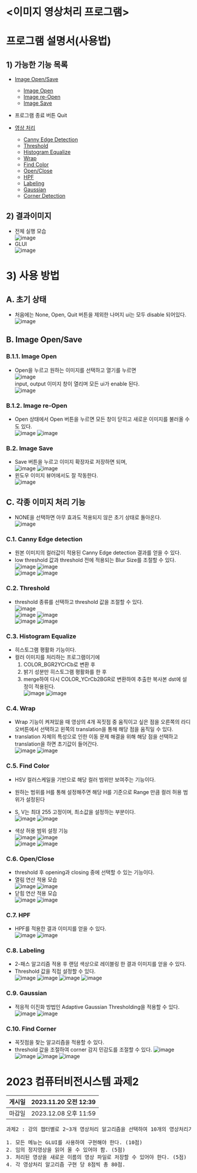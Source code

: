 # <이미지 영상처리 프로그램>

# 프로그램 설명서(사용법)
## 1) 가능한 기능 목록
- [Image Open/Save](#b-image-opensave)
  - [Image Open](#b11-image-open)
  - [Image re-Open](#b12-image-re-open)
  - [Image Save](#b2-image-save)
- 프로그램 종료 버튼 Quit

- [영상 처리](#c-각종-이미지-처리-기능)
  - [Canny Edge Detection](#c1-canny-edge-detection)
  - [Threshold](#c2-threshold)
  - [Histogram Equalize](#c3-histogram-equalize)
  - [Wrap](#c4-wrap)
  - [Find Color](#c5-find-color)
  - [Open/Close](#c6-openclose)
  - [HPF](#c7-hpf)
  - [Labeling](#c8-labeling)
  - [Gaussian](#c9-gaussian)
  - [Corner Detection](#c10-find-corner)

## 2) 결과이미지
- 전체 실행 모습<br>
![image](https://github.com/KimTeddy/OpenCV/assets/68770209/a7ed17f8-3cfa-4741-8b4c-b859b8e1b830)
- GLUI<br>
![image](https://github.com/KimTeddy/OpenCV/assets/68770209/b2a89118-30f9-48cb-9cf7-070f3afd4067)

# 3) 사용 방법
## A. 초기 상태
- 처음에는 None, Open, Quit 버튼을 제외한 나머지 ui는 모두 disable 되어있다.<br>
![image](https://github.com/KimTeddy/OpenCV/assets/68770209/e3a51b17-b521-4dd2-9348-5165d26f8d44)

## B. Image Open/Save
### B.1.1. Image Open
- Open을 누르고 원하는 이미지를 선택하고 열기를 누르면<br>
![image](https://github.com/KimTeddy/OpenCV/assets/68770209/0e71b09d-0bba-44b1-86d2-15ac2273cc7a)<br>
  input, output 이미지 창이 열리며 모든 ui가 enable 된다.<br>
![image](https://github.com/KimTeddy/OpenCV/assets/68770209/31902023-dad3-40b0-8846-fee75594085f)
### B.1.2. Image re-Open
- Open 상태에서 Open 버튼을 누르면 모든 창이 닫히고 새로운 이미지를 불러올 수도 있다.<br>
![image](https://github.com/KimTeddy/OpenCV/assets/68770209/3ebb1868-c6ae-4a7f-98d5-893c3738b521)
![image](https://github.com/KimTeddy/OpenCV/assets/68770209/17aab261-f6c3-46fe-913f-9d4cf025a369)

### B.2. Image Save
- Save 버튼을 누르고 이미지 확장자로 저장하면 되며, <br>
![image](https://github.com/KimTeddy/OpenCV/assets/68770209/656475d1-ce52-4344-98a3-40e3df143ad1)
![image](https://github.com/KimTeddy/OpenCV/assets/68770209/496d8026-0aa4-4e1b-aed8-af92d521a7c1)
- 윈도우 이미지 뷰어에서도 잘 작동한다.<br>
![image](https://github.com/KimTeddy/OpenCV/assets/68770209/259aaf99-ade7-4913-bca3-219489266f59)


## C. 각종 이미지 처리 기능
- NONE을 선택하면 아무 효과도 적용되지 않은 초기 상태로 돌아온다.<br>
![image](https://github.com/KimTeddy/OpenCV/assets/68770209/2ebce440-b8cc-4cc6-aadf-0bf2cac37e6c)

### C.1. Canny Edge detection
- 원본 이미지의 컬러값이 적용된 Canny Edge detection 결과를 얻을 수 있다.
- low threshold 값과 threshold 전에 적용되는 Blur Size를 조절할 수 있다.<br>
![image](https://github.com/KimTeddy/OpenCV/assets/68770209/f6943eb4-194e-4f5e-a496-cb8fbfb17b41)
![image](https://github.com/KimTeddy/OpenCV/assets/68770209/7d7dd05b-7a95-42eb-9302-d57c3cff4667)<br>
![image](https://github.com/KimTeddy/OpenCV/assets/68770209/bdc2c951-1966-4026-a461-2c4d45a246a9)
![image](https://github.com/KimTeddy/OpenCV/assets/68770209/238cded2-500b-46c4-bf46-1c8968b1c7c4)

### C.2. Threshold
- threshold 종류를 선택하고 threshold 값을 조절할 수 있다.<br>
![image](https://github.com/KimTeddy/OpenCV/assets/68770209/0df168ff-e672-4b88-8cf0-35b3c659db97)<br>
![image](https://github.com/KimTeddy/OpenCV/assets/68770209/9c758cf1-e241-4199-a544-d7d36d3bb073)
![image](https://github.com/KimTeddy/OpenCV/assets/68770209/86f9f81f-e057-414a-83a5-feb337f611ef)<br>
![image](https://github.com/KimTeddy/OpenCV/assets/68770209/2e7140c3-696d-4ceb-a23c-73c5e6609a3d)
![image](https://github.com/KimTeddy/OpenCV/assets/68770209/3efb55d1-efbe-4e09-adec-20f8a96cd260)

### C.3. Histogram Equalize
- 히스토그램 평활화 기능이다.
- 컬러 이미지를 처리하는 프로그램이기에
  1. COLOR_BGR2YCrCb로 변환 후
  2. 밝기 성분만 히스토그램 평활화를 한 후
  3. merge하여 다시 COLOR_YCrCb2BGR로 변환하여 추출한 복사본 dst에 설정이 적용된다.<br>
  ![image](https://github.com/KimTeddy/OpenCV/assets/68770209/a4df86cb-0005-4d4f-b7a4-c0a0fc4bf4a9)
  ![image](https://github.com/KimTeddy/OpenCV/assets/68770209/7b45dba7-7ddb-4277-a88c-95225267142b)


### C.4. Wrap
- Wrap 기능이 켜져있을 때 영상의 4개 꼭짓점 중 움직이고 싶은 점을 오른쪽의 라디오버튼에서 선택하고 왼쪽의 translation을 통해 해당 점을 움직일 수 있다.
- translation 자체의 특성으로 인한 이동 문제 해결을 위해 해당 점을 선택하고 translation을 하면 초기값이 들어간다.<br>
![image](https://github.com/KimTeddy/OpenCV/assets/68770209/d59c617c-349d-473e-b059-120154771235)
![image](https://github.com/KimTeddy/OpenCV/assets/68770209/f9be5fac-f686-4d93-a19e-df430d9add52)


### C.5. Find Color
- HSV 컬러스케일을 기반으로 해당 컬러 범위만 보여주는 기능이다.
- 원하는 범위를 H를 통해 설정해주면 해당 H를 기준으로 Range 만큼 컬러 허용 범위가 설정된다
- S, V는 최대 255 고정이며, 최소값을 설정하는 부분이다.<br>
![image](https://github.com/KimTeddy/OpenCV/assets/68770209/dc9c17f4-6d5c-4aa0-8ba5-ce75d3a499b1)
![image](https://github.com/KimTeddy/OpenCV/assets/68770209/ced9ca7b-ca27-4cf2-a44e-2f7ed72f4fd6)

- 색상 허용 범위 설정 기능<br>
![image](https://github.com/KimTeddy/OpenCV/assets/68770209/c29e7695-767d-403e-9384-856b9f7bd05e)
![image](https://github.com/KimTeddy/OpenCV/assets/68770209/475c2c5e-23a7-475c-a4bd-02ea0aa927a5)<br>
![image](https://github.com/KimTeddy/OpenCV/assets/68770209/52057d7b-dd7d-4f70-8483-d9415a6df263)
![image](https://github.com/KimTeddy/OpenCV/assets/68770209/c646b04a-1fe0-4705-8eab-c239b278cebb)


### C.6. Open/Close
- threshold 후 opening과 closing 중에 선택할 수 있는 기능이다.
- 열림 연산 적용 모습<br>
![image](https://github.com/KimTeddy/OpenCV/assets/68770209/085f1961-a9f6-40e8-a229-6919321bf385)
![image](https://github.com/KimTeddy/OpenCV/assets/68770209/1fbbdba5-96f6-4dca-b71b-593db918b3e7)
- 닫힘 연산 적용 모습<br>
![image](https://github.com/KimTeddy/OpenCV/assets/68770209/e477bb27-a0b6-4dfb-a569-a6429f9a21c4)
![image](https://github.com/KimTeddy/OpenCV/assets/68770209/173f1d76-46af-4c45-8976-0420bb6c1494)


### C.7. HPF
- HPF를 적용한 결과 이미지를 얻을 수 있다.<br>
![image](https://github.com/KimTeddy/OpenCV/assets/68770209/d4da353b-8d1d-44b8-bcfd-642d26db0665)
![image](https://github.com/KimTeddy/OpenCV/assets/68770209/cd24f37e-d27a-40e3-b3fe-87ba468ade6b)


### C.8. Labeling
- 2-패스 알고리즘 적용 후 랜덤 색상으로 레이블링 한 결과 이미지를 얻을 수 있다.
- Threshold 값을 직접 설정할 수 있다.<br>
![image](https://github.com/KimTeddy/OpenCV/assets/68770209/b3b0074b-baf9-4270-bd9c-0691c45caf7b)
![image](https://github.com/KimTeddy/OpenCV/assets/68770209/23a16958-50fe-4868-9fcc-b4ece3572215)
![image](https://github.com/KimTeddy/OpenCV/assets/68770209/7a3e1cbb-c23b-4318-b9f4-a8d1301da0b4)
![image](https://github.com/KimTeddy/OpenCV/assets/68770209/7fcbfc63-7e81-4361-b5f8-0300941e93de)


### C.9. Gaussian
- 적응적 이진화 방법인 Adaptive Gaussian Thresholding을 적용할 수 있다.<br>
![image](https://github.com/KimTeddy/OpenCV/assets/68770209/e4500def-41f3-476c-a28e-8a15a94bcb4e)
![image](https://github.com/KimTeddy/OpenCV/assets/68770209/3b0c7e9d-9474-4ac5-b080-29ad8365736f)


### C.10. Find Corner
- 꼭짓점을 찾는 알고리즘을 적용할 수 있다.
- threshold 값을 조절하여 corner 감지 민감도를 조절할 수 있다.
![image](https://github.com/KimTeddy/OpenCV/assets/68770209/4cafa99d-8e9b-440a-8fea-d24438871dc7)
![image](https://github.com/KimTeddy/OpenCV/assets/68770209/8a67bdb0-10de-4e3d-b1ca-57cd6357fed6)
![image](https://github.com/KimTeddy/OpenCV/assets/68770209/9b71e0da-bdb4-4860-b789-05f9916eabaf)
![image](https://github.com/KimTeddy/OpenCV/assets/68770209/4cf2bd3a-5952-4d3a-9d90-b06c9f9218f0)


# 2023 컴퓨터비전시스템 과제2
|게시일|2023.11.20 오전 12:39|
|-|-|
|마감일|2023.12.08 오후 11:59|
<pre>
과제2 : 강의 챕터별로 2~3개 영상처리 알고리즘을 선택하여 10개의 영상처리기능을 갖는 SW를 프로그래밍 하시오.

1. 모든 메뉴는 GLUI를 사용하여 구현해야 한다. (10점)
2. 임의 정지영상을 읽어 올 수 있어야 함. (5점)
3. 처리된 영상을 새로운 이름의 영상 파일로 저장할 수 있어야 한다. (5점)
4. 각 영상처리 알고리즘 구현 당 8점씩 총 80점.
</pre>
